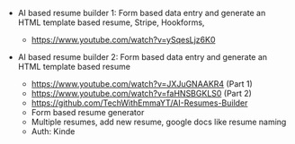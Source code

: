 - AI based resume builder 1: Form based data entry and generate an HTML template based resume, Stripe, Hookforms,

  - https://www.youtube.com/watch?v=ySqesLjz6K0

- AI based resume builder 2: Form based data entry and generate an HTML template based resume
  - https://www.youtube.com/watch?v=JXJuGNAAKR4 (Part 1)
  - https://www.youtube.com/watch?v=faHNSBGKLS0 (Part 2)
  - https://github.com/TechWithEmmaYT/AI-Resumes-Builder
  - Form based resume generator
  - Multiple resumes, add new resume, google docs like resume naming
  - Auth: Kinde
